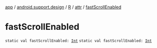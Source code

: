 [app](../../../index.md) / [android.support.design](../../index.md) / [R](../index.md) / [attr](index.md) / [fastScrollEnabled](.)

# fastScrollEnabled

`static val fastScrollEnabled: `[`Int`](https://kotlinlang.org/api/latest/jvm/stdlib/kotlin/-int/index.html)
`static val fastScrollEnabled: `[`Int`](https://kotlinlang.org/api/latest/jvm/stdlib/kotlin/-int/index.html)